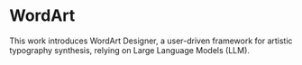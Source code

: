 # WordArt
This work introduces WordArt Designer, a user-driven framework for artistic typography synthesis, relying on Large Language Models (LLM). 
